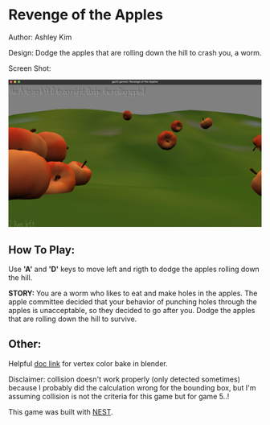 # Revenge of the Apples

Author: Ashley Kim

Design: Dodge the apples that are rolling down the hill to crash you, a worm.

Screen Shot:

![Screen Shot](screenshot.png)

## How To Play: ##

Use **'A'** and **'D'** keys to move left and rigth to dodge the apples rolling down the hill.

**STORY:**
You are a worm who likes to eat and make holes in the apples. 
The apple committee decided that your behavior of punching holes through the apples is unacceptable, so they decided to go after you. 
Dodge the apples that are rolling down the hill to survive.


## Other: ##
Helpful [doc link](https://victorkarp.com/how-to-bake-textures-to-vertex-colors-in-blender/) for vertex color bake in blender.

Disclaimer: collision doesn't work properly (only detected sometimes) because I probably did the calculation wrong for the bounding box, but I'm assuming collision is not the criteria for this game but for game 5..!

This game was built with [NEST](NEST.md).
